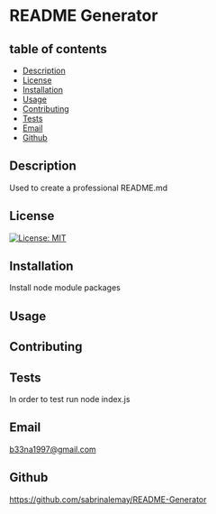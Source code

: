 # README Generator
## table of contents
- [Description](#description)
- [License](#license)
- [Installation](#installation)
- [Usage](#usage)
- [Contributing](#contibuting)
- [Tests](#tests)
- [Email](#email)
- [Github](#github)
## Description
Used to create a professional README.md
## License
[![License: MIT](https://img.shields.io/badge/License-MIT-yellow.svg)](https://opensource.org/licenses/MIT)
## Installation
Install node module packages
## Usage

## Contributing

## Tests
In order to test run node index.js

## Email
b33na1997@gmail.com

## Github
https://github.com/sabrinalemay/README-Generator